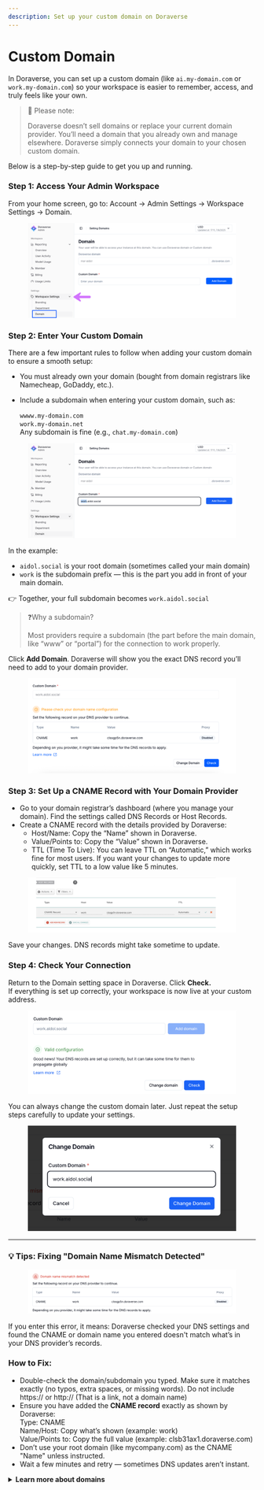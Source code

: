 ```yaml
---
description: Set up your custom domain on Doraverse
---
```


# Custom Domain

In Doraverse, you can set up a custom domain (like `ai.my-domain.com` or `work.my-domain.com`) so your workspace is easier to remember, access, and truly feels like your own.

> 📌 Please note:
>
> Doraverse doesn’t sell domains or replace your current domain provider. You’ll need a domain that you already own and manage elsewhere. Doraverse simply connects your domain to your chosen custom domain.

Below is a step-by-step guide to get you up and running.

### Step 1: Access Your Admin Workspace

From your home screen, go to: Account → Admin Settings → Workspace Settings → Domain.&#x20;

<figure><img src="../../.gitbook/assets/1.png" alt=""><figcaption></figcaption></figure>

### Step 2: Enter Your Custom Domain

There are a few important rules to follow when adding your custom domain to ensure a smooth setup:

* You must already own your domain (bought from domain registrars like Namecheap, GoDaddy, etc.).
*   Include a subdomain when entering your custom domain, such as:

    `wwww.my-domain.com`\
    `work.my-domain.net`\
    Any subdomain is fine (e.g., `chat.my-domain.com`)

<figure><img src="../../.gitbook/assets/Screenshot 2025-08-07 at 17.19.42.png" alt=""><figcaption></figcaption></figure>

In the example:&#x20;

* `aidol.social` is your root domain (sometimes called your main domain)
* `work` is the subdomain prefix — this is the part you add in front of your main domain.

👉  Together, your full subdomain becomes `work.aidol.social`       &#x20;

> ❓Why a subdomain?
>
> Most providers require a subdomain (the part before the main domain, like “www” or “portal”) for the connection to work properly.

Click **Add Domain**. Doraverse will show you the exact DNS record you’ll need to add to your domain provider.

<figure><img src="../../.gitbook/assets/subdomain.png" alt=""><figcaption></figcaption></figure>

### Step 3: Set Up a CNAME Record with Your Domain Provider

* Go to your domain registrar’s dashboard (where you manage your domain). Find the settings called DNS Records or Host Records.
* Create a CNAME record with the details provided by Doraverse:
  * Host/Name: Copy the “Name” shown in Doraverse.
  * Value/Points to: Copy the “Value” shown in Doraverse.
  * TTL (Time To Live): You can leave TTL on “Automatic,” which works fine for most users. If you want your changes to update more quickly, set TTL to a low value like 5 minutes.&#x20;

<figure><img src="../../.gitbook/assets/Screenshot 2025-08-07 at 17.24.22.png" alt=""><figcaption></figcaption></figure>

Save your changes. DNS records might take sometime to update.

### Step 4: Check Your Connection

Return to the Domain setting space in Doraverse. Click **Check.**\
If everything is set up correctly, your workspace is now live at your custom address.

<figure><img src="../../.gitbook/assets/Screenshot 2025-08-07 at 23.27.35.png" alt=""><figcaption></figcaption></figure>

You can always change the custom domain later. Just repeat the setup steps carefully to update your settings.

<figure><img src="../../.gitbook/assets/Screenshot 2025-08-07 at 23.33.58.png" alt=""><figcaption></figcaption></figure>

***

### 💡 Tips: Fixing "Domain Name Mismatch Detected"&#x20;

<figure><img src="../../.gitbook/assets/Screenshot 2025-08-07 at 23.01.47.png" alt=""><figcaption></figcaption></figure>

If you enter this error, it means: Doraverse checked your DNS settings and found the CNAME or domain name you entered doesn't match what’s in your DNS provider’s records.

### How to Fix:

* Double-check the domain/subdomain you typed. Make sure it matches exactly (no typos, extra spaces, or missing words). Do not include https:// or http:// (That is a link, not a domain name)
* Ensure you have added the **CNAME record** exactly as shown by Doraverse:\
  Type: CNAME\
  Name/Host: Copy what’s shown (example: work)\
  Value/Points to: Copy the full value (example: clsb31ax1.doraverse.com)
* Don’t use your root domain (like mycompany.com) as the CNAME "Name" unless instructed.
* Wait a few minutes and retry — sometimes DNS updates aren’t instant.

<details>

<summary><strong>Learn more about domains</strong></summary>

[https://www.godaddy.com/help/what-is-dns-665\
\
https://www.godaddy.com/help/manage-dns-records-680\
\
https://www.namecheap.com/support/knowledgebase/article.aspx/434/2237/how-do-i-set-up-host-records-for-a-domain/\
\
https://www.namecheap.com/support/knowledgebase/article.aspx/9646/2237/how-to-create-a-cname-record-for-your-domain/\
\
https://developers.cloudflare.com/dns/zone-setups/partial-setup/setup/\
\
https://support.squarespace.com/hc/en-us/articles/360002101888-Adding-custom-DNS-records-to-your-Squarespace-managed-domain](https://www.godaddy.com/help/what-is-dns-665https://www.godaddy.com/help/manage-dns-records-680https://www.namecheap.com/support/knowledgebase/article.aspx/434/2237/how-do-i-set-up-host-records-for-a-domain/https://www.namecheap.com/support/knowledgebase/article.aspx/9646/2237/how-to-create-a-cname-record-for-your-domain/https://developers.cloudflare.com/dns/zone-setups/partial-setup/setup/https://support.squarespace.com/hc/en-us/articles/360002101888-Adding-custom-DNS-records-to-your-Squarespace-managed-domain)

</details>
